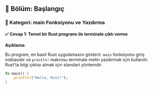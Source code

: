 ## 📘 Bölüm: Başlangıç  
### 🔹 Kategori: main Fonksiyonu ve Yazdırma  
#### ✅ Cevap 1: Temel bir Rust programı ile terminale çıktı verme

**Açıklama:**

Bu program, en basit Rust uygulamasını gösterir. `main` fonksiyonu giriş noktasıdır ve `println!` makrosu terminale metin yazdırmak için kullanılır. Rust'ta bilgi çıktısı almak için standart yöntemdir.

```rust
fn main() {
    println!("Hello, Rust!");
}
```
